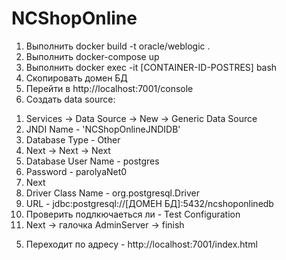 # NCShopOnline
1. Выполнить docker build -t oracle/weblogic .
2. Выполнить docker-compose up
3. Выполнить docker exec -it [CONTAINER-ID-POSTRES] bash
4. Скопировать домен БД 
3. Перейти в http://localhost:7001/console
4. Создать data source: 
  1) Services -> Data Source -> New -> Generic Data Source
  2) JNDI Name - 'NCShopOnlineJNDIDB'
  3) Database Type - Other
  4) Next -> Next -> Next
  5) Database User Name - postgres
  6) Password - parolyaNet0
  7) Next
  8) Driver Class Name - org.postgresql.Driver
  9) URL - jdbc:postgresql://[ДОМЕН БД]:5432/ncshoponlinedb
  10) Проверить подлкючаеться ли - Test Configuration
  11) Next -> галочка AdminServer -> finish
5. Переходит по адресу - http://localhost:7001/index.html
